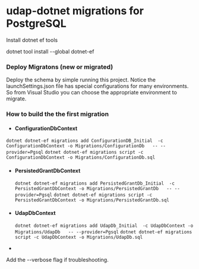 ﻿# udap-dotnet migrations for PostgreSQL


Install dotnet ef tools

dotnet tool install --global dotnet-ef

### Deploy Migratons (new or migrated)

Deploy the schema by simple running this project.  Notice the launchSettings.json file has special configurations
for many environments.  So from Visual Studio you can choose the appropriate environment to migrate.

### How to build the the first migration

 - #### ConfigurationDbContext

 ``` dotnet dotnet-ef migrations add ConfigurationDB_Initial  -c ConfigurationDbContext -o Migrations/ConfigurationDb   -- --provider=Pgsql ```
 ``` dotnet dotnet-ef migrations script -c ConfigurationDbContext -o Migrations/ConfigurationDb.sql ```

 - #### PersistedGrantDbContext

   ``` dotnet dotnet-ef migrations add PersistedGrantDb_Initial  -c PersistedGrantDbContext -o Migrations/PersistedGrantDb   -- --provider=Pgsql ```
   ``` dotnet dotnet-ef migrations script -c PersistedGrantDbContext -o Migrations/PersistedGrantDb.sql ```

- #### UdapDbContext

   ``` dotnet dotnet-ef migrations add UdapDb_Initial  -c UdapDbContext -o Migrations/UdapDb   -- --provider=Pgsql ```
   ``` dotnet dotnet-ef migrations script -c UdapDbContext -o Migrations/UdapDb.sql ```
- 
Add the --verbose flag if troubleshooting.


